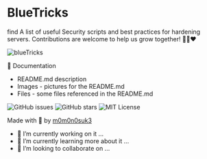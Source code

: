 # BlueTricks

find A list of useful Security scripts and best practices for hardening  servers. 
Contributions are welcome to help us grow together! 🔐💪❤️ 

![blueTricks](https://github.com/user-attachments/assets/0146f322-b5f3-40ef-852d-0749156751c7)

📖 Documentation

- README.md  description 
- Images - pictures for the README.md
- Files - some files referenced in the README.md


![GitHub issues](https://img.shields.io/github/issues/Dgarc1a/BlueTricks)
![GitHub stars](https://img.shields.io/github/stars/Dgarc1a/BlueTricks)
![MIT License](https://img.shields.io/badge/license-MIT-blue.svg)

Made with 💙 by [m0m0n0suk3](https://github.com/Dgarc1a/)

- 🔭 I’m currently working on it ...
- 🌱 I’m currently learning more about it ...
- 👯 I’m looking to collaborate on ...
